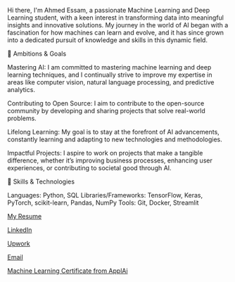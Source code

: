 Hi there,
I'm Ahmed Essam, a passionate Machine Learning and Deep Learning student, with a keen interest in transforming data into meaningful insights and innovative solutions. My journey in the world of AI began with a fascination for how machines can learn and evolve, and it has since grown into a dedicated pursuit of knowledge and skills in this dynamic field.

🚀 Ambitions & Goals

Mastering AI: I am committed to mastering machine learning and deep learning techniques, and I continually strive to improve my expertise in areas like computer vision, natural language processing, and predictive analytics.

Contributing to Open Source: I aim to contribute to the open-source community by developing and sharing projects that solve real-world problems.

Lifelong Learning: My goal is to stay at the forefront of AI advancements, constantly learning and adapting to new technologies and methodologies.

Impactful Projects: I aspire to work on projects that make a tangible difference, whether it’s improving business processes, enhancing user experiences, or contributing to societal good through AI.

🔧 Skills & Technologies

Languages: Python, SQL
Libraries/Frameworks: TensorFlow, Keras, PyTorch, scikit-learn, Pandas, NumPy
Tools: Git, Docker, Streamlit

[My Resume](https://drive.google.com/file/d/1CWk8sFeo-q46Ho3BW_qEpyo21pJ7pdIH/view?usp=drive_link)

[LinkedIn](https://www.linkedin.com/in/ahmed-essam-1632a7300/)

[Upwork](https://www.upwork.com/freelancers/~01758b25a69ac07c06)

[Email](ae3411102@gmail.com)

[Machine Learning Certificate from ApplAi](https://www.linkedin.com/in/ahmed-essam-1632a7300/overlay/1724226981200/single-media-viewer/?profileId=ACoAAEzt8hsBlIxuTkb2cr90Ptw77YB9YyJbhmk)
